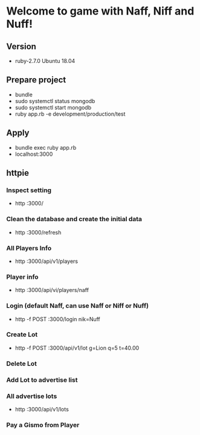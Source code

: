 # Welcome to game with Naff, Niff and Nuff!
## Version
- ruby-2.7.0 Ubuntu 18.04
## Prepare project
- bundle
- sudo systemctl status mongodb
- sudo systemctl start mongodb
- ruby app.rb -e development/production/test
## Apply 
- bundle exec ruby app.rb
- localhost:3000
## httpie
###  Inspect setting
- http :3000/
###  Clean the database and create the initial data
- http :3000/refresh
###  All Players Info
- http :3000/api/v1/players
###  Player info
- http :3000/api/vi/players/naff
###  Login (default Naff, can use Naff or Niff or Nuff)
- http -f POST :3000/login nik=Nuff
###  Create Lot
- http -f POST :3000/api/v1/lot g=Lion q=5 t=40.00
###  Delete Lot
###  Add Lot to advertise list
###  All advertise lots
- http :3000/api/v1/lots
###  Pay a Gismo from Player
